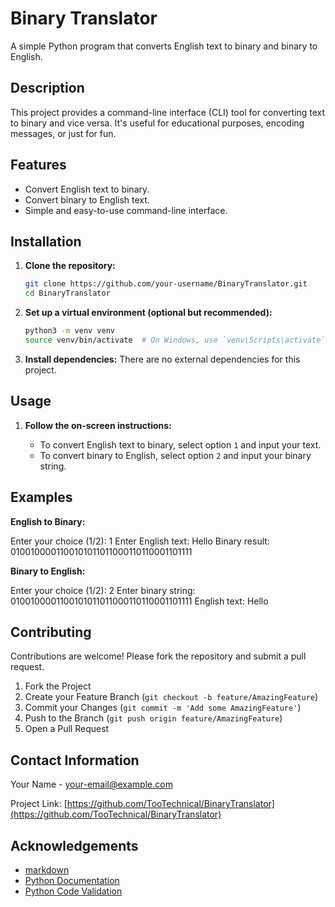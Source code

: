# Binary Translator

A simple Python program that converts English text to binary and binary to English.

## Description

This project provides a command-line interface (CLI) tool for converting text to binary and vice versa. It's useful for educational purposes, encoding messages, or just for fun.

## Features

- Convert English text to binary.
- Convert binary to English text.
- Simple and easy-to-use command-line interface.

## Installation

1. **Clone the repository:**
    ```sh
    git clone https://github.com/your-username/BinaryTranslator.git
    cd BinaryTranslator
    ```

2. **Set up a virtual environment (optional but recommended):**
    ```sh
    python3 -m venv venv
    source venv/bin/activate  # On Windows, use `venv\Scripts\activate`
    ```

3. **Install dependencies:**
    There are no external dependencies for this project.

## Usage


1. **Follow the on-screen instructions:**

    - To convert English text to binary, select option `1` and input your text.
    - To convert binary to English, select option `2` and input your binary string.

## Examples

**English to Binary:**

Enter your choice (1/2): 1
Enter English text: Hello
Binary result: 0100100001100101011011000110110001101111

**Binary to English:**

Enter your choice (1/2): 2
Enter binary string: 0100100001100101011011000110110001101111
English text: Hello


## Contributing

Contributions are welcome! Please fork the repository and submit a pull request.

1. Fork the Project
2. Create your Feature Branch (`git checkout -b feature/AmazingFeature`)
3. Commit your Changes (`git commit -m 'Add some AmazingFeature'`)
4. Push to the Branch (`git push origin feature/AmazingFeature`)
5. Open a Pull Request


## Contact Information

Your Name - [your-email@example.com](mailto:dillonsmalone.94@gmail.com)

Project Link: [https://github.com/TooTechnical/BinaryTranslator](https://github.com/TooTechnical/BinaryTranslator)

## Acknowledgements

- [markdown](https://python-markdown.github.io/)
- [Python Documentation](https://docs.python.org/3.14/genindex-A.html)
- [Python Code Validation](https://pep8ci.herokuapp.com/)
